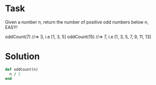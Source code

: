 # Task
Given a number n, return the number of positive odd numbers below n, EASY!

oddCount(7) //=> 3, i.e [1, 3, 5]
oddCount(15) //=> 7, i.e [1, 3, 5, 7, 9, 11, 13]

# Solution
```ruby
def oddCount(n)
  n / 2
end
```

